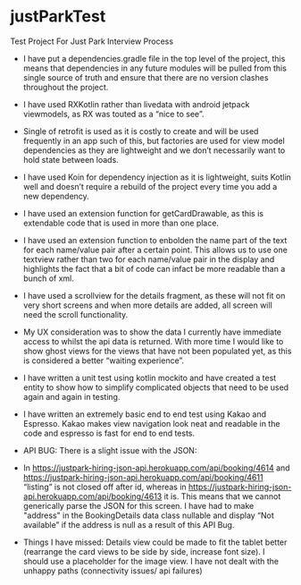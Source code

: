 # justParkTest
Test Project For Just Park Interview Process

- I have put a dependencies.gradle file in the top level of the project, this means that dependencies in any future modules will be pulled from this single source of truth and ensure that there are no version clashes throughout the project. 

- I have used RXKotlin rather than livedata with android jetpack viewmodels, as RX was touted as a “nice to see”.

- Single of retrofit is used as it is costly to create and will be used frequently in an app such of this, but factories are used for view model dependencies as they are lightweight and we don’t necessarily want to hold state between loads. 

- I have used Koin for dependency injection as it is lightweight, suits Kotlin well and doesn’t require a rebuild of the project every time you add a new dependency.

- I have used an extension function for getCardDrawable, as this is extendable code that is used in more than one place. 

- I have used an extension function to enbolden the name part of the text for each name/value pair after a certain point. This allows us to use one textview rather than two for each name/value pair in the display and highlights the fact that a bit of code can infact be more readable than a bunch of xml.

- I have used a scrollview for the details fragment, as these will not fit on very short screens and when more details are added, all screen will need the scroll functionality.

- My UX consideration was to show the data I currently have immediate access to whilst the api data is returned. With more time I would like to show ghost views for the views that have not been populated yet, as this is considered a better “waiting experience”. 

- I have written a unit test using kotlin mockito and have created a test entity to show how to simplify complicated objects that need to be used again and again in testing.

- I have written an extremely basic end to end test using Kakao and Espresso. Kakao makes view navigation look neat and readable in the code and espresso is fast for end to end tests.

- API BUG: There is a slight issue with the JSON:

- In https://justpark-hiring-json-api.herokuapp.com/api/booking/4614 and https://justpark-hiring-json-api.herokuapp.com/api/booking/4611 “listing” is not closed off after id, whereas in  https://justpark-hiring-json-api.herokuapp.com/api/booking/4613 it is. This means that we cannot generically parse the JSON for this screen.
I have had to make "address" in the BookingDetails data class nullable and display “Not available” if the address is null as a result of this API Bug. 

- Things I have missed: Details view could be made to fit the tablet better (rearrange the card views to be side by side, increase font size). I should use a placeholder for the image view. I have not dealt with the unhappy paths (connectivity issues/ api failures)

